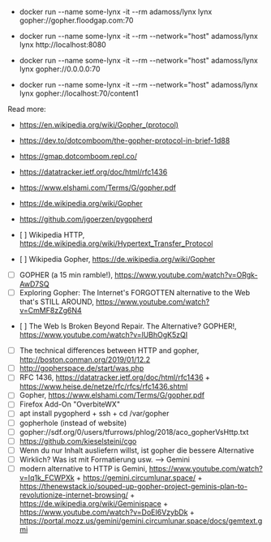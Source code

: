- docker run --name some-lynx -it --rm adamoss/lynx lynx gopher://gopher.floodgap.com:70
- docker run --name some-lynx -it --rm --network="host" adamoss/lynx lynx http://localhost:8080
- docker run --name some-lynx -it --rm --network="host" adamoss/lynx lynx gopher://0.0.0.0:70

- docker run --name some-lynx -it --rm --network="host" adamoss/lynx lynx gopher://localhost:70/content1

Read more:

- https://en.wikipedia.org/wiki/Gopher_(protocol)
- https://dev.to/dotcomboom/the-gopher-protocol-in-brief-1d88
- https://gmap.dotcomboom.repl.co/
- https://datatracker.ietf.org/doc/html/rfc1436
- https://www.elshami.com/Terms/G/gopher.pdf
- https://de.wikipedia.org/wiki/Gopher
- https://github.com/jgoerzen/pygopherd

- [ ] Wikipedia HTTP, https://de.wikipedia.org/wiki/Hypertext_Transfer_Protocol
- [ ] Wikipedia Gopher, https://de.wikipedia.org/wiki/Gopher
- [ ] GOPHER (a 15 min ramble!), https://www.youtube.com/watch?v=ORgk-AwD7SQ
- [ ] Exploring Gopher: The Internet's FORGOTTEN alternative to the Web that's STILL AROUND, https://www.youtube.com/watch?v=CmMF8zZg6N4
- [ ] The Web Is Broken Beyond Repair. The Alternative? GOPHER!, https://www.youtube.com/watch?v=lUBhOgK5zQI
- [ ] The technical differences between HTTP and gopher, http://boston.conman.org/2019/01/12.2
- [ ] http://gopherspace.de/start/was.php
- [ ] RFC 1436, https://datatracker.ietf.org/doc/html/rfc1436 + https://www.heise.de/netze/rfc/rfcs/rfc1436.shtml
- [ ] Gopher, https://www.elshami.com/Terms/G/gopher.pdf
- [ ] Firefox Add-On "OverbiteWX"
- [ ] apt install pygopherd + ssh + cd /var/gopher
- [ ] gopherhole (instead of website)
- [ ] gopher://sdf.org/0/users/tfurrows/phlog/2018/aco_gopherVsHttp.txt
- [ ] https://github.com/kieselsteini/cgo
- [ ] Wenn du nur Inhalt ausliefern willst, ist gopher die bessere Alternative
- [ ] Wirklich? Was ist mit Formatierung usw. --> Gemini
- [ ] modern alternative to HTTP is Gemini, https://www.youtube.com/watch?v=Iq1k_FCWPXk + https://gemini.circumlunar.space/ + https://thenewstack.io/souped-up-gopher-project-geminis-plan-to-revolutionize-internet-browsing/ + https://de.wikipedia.org/wiki/Geminispace + https://www.youtube.com/watch?v=DoEI6VzybDk + https://portal.mozz.us/gemini/gemini.circumlunar.space/docs/gemtext.gmi
